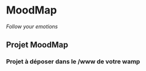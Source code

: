 # MoodMap
*Follow your emotions*


## Projet MoodMap

### Projet à déposer dans le /www de votre wamp

